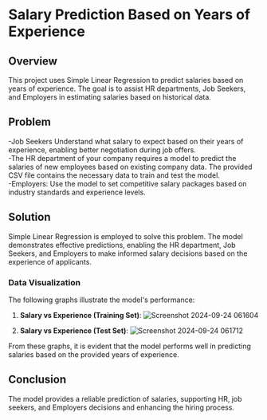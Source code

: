 # Salary Prediction Based on Years of Experience

## Overview

This project uses Simple Linear Regression to predict salaries based on years of experience. The goal is to assist HR departments, Job Seekers, and Employers in estimating salaries based on historical data.

## Problem
-Job Seekers Understand what salary to expect based on their years of experience, enabling better negotiation during job offers.<br>
-The HR department of your company requires a model to predict the salaries of new employees based on existing company data. The provided CSV file contains the necessary data to train and test the model.<br>
-Employers: Use the model to set competitive salary packages based on industry standards and experience levels.

## Solution

Simple Linear Regression is employed to solve this problem. The model demonstrates effective predictions, enabling the HR department, Job Seekers, and Employers to make informed salary decisions based on the experience of applicants.

### Data Visualization

The following graphs illustrate the model's performance:

1. **Salary vs Experience (Training Set)**:
  ![Screenshot 2024-09-24 061604](https://github.com/user-attachments/assets/f9df1b0b-fd9a-41b4-8a25-212e04c5d427)

2. **Salary vs Experience (Test Set)**:
  ![Screenshot 2024-09-24 061712](https://github.com/user-attachments/assets/bbd0cf65-1daa-4e52-af4e-dc97dd23c3ef)

From these graphs, it is evident that the model performs well in predicting salaries based on the provided years of experience.

## Conclusion

The model provides a reliable prediction of salaries, supporting HR, job seekers, and Employers decisions and enhancing the hiring process.
